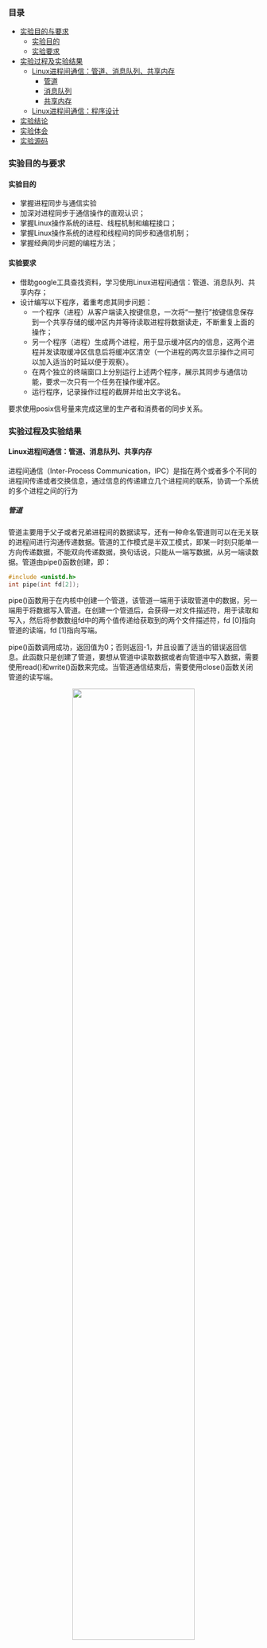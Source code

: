 ### 目录

* [实验目的与要求](#实验目的与要求)
  * [实验目的](#实验目的)
  * [实验要求](#实验要求)
* [实验过程及实验结果](#实验过程及实验结果)
    * [Linux进程间通信：管道、消息队列、共享内存](#Linux进程间通信：管道、消息队列、共享内存)
      * [管道](#管道)
      * [消息队列](#消息队列)
      * [共享内存](#共享内存)
    * [Linux进程间通信：程序设计](#Linux进程间通信：程序设计)
* [实验结论](#实验结论)
* [实验体会](#实验体会)
* [实验源码](#源码)

### 实验目的与要求

#### 实验目的

- 掌握进程同步与通信实验
- 加深对进程同步于通信操作的直观认识；
- 掌握Linux操作系统的进程、线程机制和编程接口；
- 掌握Linux操作系统的进程和线程间的同步和通信机制；
- 掌握经典同步问题的编程方法；


#### 实验要求

- 借助google工具查找资料，学习使用Linux进程间通信：管道、消息队列、共享内存；
- 设计编写以下程序，着重考虑其同步问题：
    - 一个程序（进程）从客户端读入按键信息，一次将“一整行”按键信息保存到一个共享存储的缓冲区内并等待读取进程将数据读走，不断重复上面的操作；
    - 另一个程序（进程）生成两个进程，用于显示缓冲区内的信息，这两个进程并发读取缓冲区信息后将缓冲区清空（一个进程的两次显示操作之间可以加入适当的时延以便于观察）。
    - 在两个独立的终端窗口上分别运行上述两个程序，展示其同步与通信功能，要求一次只有一个任务在操作缓冲区。
    - 运行程序，记录操作过程的截屏并给出文字说名。

要求使用posix信号量来完成这里的生产者和消费者的同步关系。


###  实验过程及实验结果

#### Linux进程间通信：管道、消息队列、共享内存
进程间通信（Inter-Process Communication，IPC）是指在两个或者多个不同的进程间传递或者交换信息，通过信息的传递建立几个进程间的联系，协调一个系统的多个进程之间的行为

##### 管道
管道主要用于父子或者兄弟进程间的数据读写，还有一种命名管道则可以在无关联的进程间进行沟通传递数据。管道的工作模式是半双工模式，即某一时刻只能单一方向传递数据，不能双向传递数据，换句话说，只能从一端写数据，从另一端读数据。管道由pipe()函数创建，即：
```C
#include <unistd.h>
int pipe(int fd[2]);
```
pipe()函数用于在内核中创建一个管道，该管道一端用于读取管道中的数据，另一端用于将数据写入管道。在创建一个管道后，会获得一对文件描述符，用于读取和写入，然后将参数数组fd中的两个值传递给获取到的两个文件描述符，fd [0]指向管道的读端，fd [1]指向写端。

pipe()函数调用成功，返回值为0；否则返回-1，并且设置了适当的错误返回信息。此函数只是创建了管道，要想从管道中读取数据或者向管道中写入数据，需要使用read()和write()函数来完成。当管道通信结束后，需要使用close()函数关闭管道的读写端。
 
<div align = center>
<img src="fig/10.png" width=70%>
</div>

##### 消息队列
消息队列提供了一个从一个进程向另一个进程发送数据块的方法，每个数据块都可以被认为是有一个类型，接受者接受的数据块可以有不同的类型。

消息队列有以下特点：
- 生命周期随内核，消息队列会一直存在，需要我们显示的调用接口删除或使用命令删除
- 消息队列可以双向通信
- 克服了管道只能承载无格式字节流的缺点


##### 共享内存

两个不同进程A、B共享内存的意思是，同一块物理内存被映射到进程A、B各自的进程地址空间。进程A可以即时看到进程B对共享内存中数据的更新，反之亦然。由于多个进程共享同一块内存区域，必然需要某种同步机制，互斥锁和信号量都可以。

共享内存就是映射一段能被其他进程所访问的内存，这段共享内存由一个进程创建，但多个进程都可以访问，共享内存是最快的IPC方式，它是针对其他IPC方式运行效率低而专门设计的，它往往与其他机制，如信号量，配合使用，来实现进程间的同步。

#### Linux进程间通信：程序设计

程序过程：
1.	初始化信号量：互斥信号量(queue_mutex，初始化为1)、空缓冲区信号量(queue_empty，初始化为NUM_LINE)以及满缓冲区信号量(queue_full，初始化为0)。
2.	生产者(producer)生产产品：当queue_empty 在[0 , NUM_LINE)区间 且queue_mutex = 1时，生产者可以生产产品(客户端一次将“一整行”按键信息保存到一个共享存储的缓冲区)。
3.	消费者(customer)消费产品：当queue_empty 在(0 , NUM_LINE)区间 且queue_mutex = 1时，消费者可以消费产品(此时存在两个消费者在排队队伍中，在队头的消费者读取缓冲区信息后将缓冲区清空)。

原语：

<div>
<img src="fig/11.png" width=100%>
</div>

需求实现：

1. 一个程序（进程）从客户端读入按键信息，一次将“一整行”按键信息保存到一个共享存储的缓冲区内并等待读取进程将数据读走，不断重复上面的操作；

<div>
<img src="fig/12.png" width=70%>
</div>

2. 另一个程序（进程）生成两个进程，用于显示缓冲区内的信息，这两个进程并发读取缓冲区信息后将缓冲区清空（一个进程的两次显示操作之间可以加入适当的时延以便于观察）。

<div>
<img src="fig/13.png" width=30%>
<img src="fig/14.png" width=70%>
<img src="fig/15.png" width=70%>
</div>

3. 要求使用posix信号量来完成这里的生产者和消费者的同步关系。

<div>
<img src="fig/16.png" width=50%>
</div>

### 实验结论

1.	运行程序，使用ipcs命令查看共享内存区情况：

<div align = center>
<img src="fig/1.png" width=70%>
<img src="fig/2.png" width=70%>
<img src="fig/3.png" width=70%>
</div>

2.	缓冲区设置最多输入存储3行(即NUM_LINE=3)，一次输入了五个产品，消费者轮流（顺序不定）消费产品；如果键盘输入过多行数据，由于使用gets()，数据存在缓冲中，当共享内存满了，即empty信号量值为0时，生产者不会读数据，只有等到empty信号量大于0的时候才会继续从键盘的缓冲区读取数据，所以看控制台的输出会有点乱；

<div align = center>
<img src="fig/4.png" width=70%>
</div>

3.	为了让生产者等待，在消费者进程中加入sleep(3)，所以消费者输出产品较慢；可以看到，消费进程的产品输出是有顺序的，而且消费者交替出现。

<div align = center>
<img src="fig/5.png" width=70%>
<img src="fig/6.png" width=70%>
</div>

4.	当生产者输入“quit”，生产者释放信号量和共享内存后进程结束，消费者接受到“quit”后，相继结束进程

<div align = center>
<img src="fig/7.png" width=70%>
<img src="fig/8.png" width=50%>
</div>

5.	再次用ipcs查看共享内存情况，发现进程开始时创建的共享内存已经不存在

<div align = center>
<img src="fig/9.png" width=70%>
</div>

### 实验体会

1. 掌握了Linux进程间通信的三种方式：管道、消息队列、共享内存
2. 通过实践实现了经典进程同步通信模型生产者-消费者问题，对共享内存以及信号量操作更加深入；

### 源码

- [shm_com_sem.h](src/shm_com_sem.h)
- [producer.c](src/producer.c)
- [customer.c](src/customer.c)
